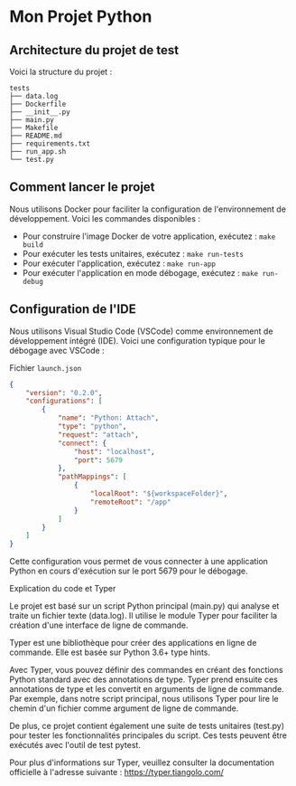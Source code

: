 # Mon Projet Python

## Architecture du projet de test

Voici la structure du projet :

```
tests
├── data.log
├── Dockerfile
├── __init__.py
├── main.py
├── Makefile
├── README.md
├── requirements.txt
├── run_app.sh
└── test.py
```


## Comment lancer le projet

Nous utilisons Docker pour faciliter la configuration de l'environnement de développement. Voici les commandes disponibles :

- Pour construire l'image Docker de votre application, exécutez : `make build`
- Pour exécuter les tests unitaires, exécutez : `make run-tests`
- Pour exécuter l'application, exécutez : `make run-app`
- Pour exécuter l'application en mode débogage, exécutez : `make run-debug`

## Configuration de l'IDE

Nous utilisons Visual Studio Code (VSCode) comme environnement de développement intégré (IDE). Voici une configuration typique pour le débogage avec VSCode :

Fichier `launch.json`

```json
{
    "version": "0.2.0",
    "configurations": [
        {
            "name": "Python: Attach",
            "type": "python",
            "request": "attach",
            "connect": {
                "host": "localhost",
                "port": 5679
            },
            "pathMappings": [
                {
                    "localRoot": "${workspaceFolder}",
                    "remoteRoot": "/app"
                }
            ]
        }
    ]
}
```


Cette configuration vous permet de vous connecter à une application Python en cours d'exécution sur le port 5679 pour le débogage.

Explication du code et Typer

Le projet est basé sur un script Python principal (main.py) qui analyse et traite un fichier texte (data.log). Il utilise le module Typer pour faciliter la création d'une interface de ligne de commande.

Typer est une bibliothèque pour créer des applications en ligne de commande. Elle est basée sur Python 3.6+ type hints.

Avec Typer, vous pouvez définir des commandes en créant des fonctions Python standard avec des annotations de type. Typer prend ensuite ces annotations de type et les convertit en arguments de ligne de commande. Par exemple, dans notre script principal, nous utilisons Typer pour lire le chemin d'un fichier comme argument de ligne de commande.

De plus, ce projet contient également une suite de tests unitaires (test.py) pour tester les fonctionnalités principales du script. Ces tests peuvent être exécutés avec l'outil de test pytest.

Pour plus d'informations sur Typer, veuillez consulter la documentation officielle à l'adresse suivante : https://typer.tiangolo.com/
